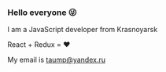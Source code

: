 ### Hello everyone 😜

I am a JavaScript developer from Krasnoyarsk

React + Redux = ❤️

My email is [taump@yandex.ru](mailto:taump@yandex.ru)
